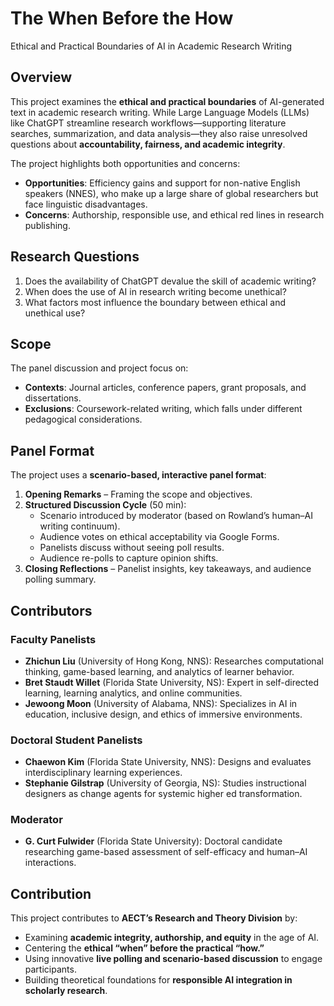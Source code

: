 # The When Before the How

Ethical and Practical Boundaries of AI in Academic Research Writing

## Overview

This project examines the **ethical and practical boundaries** of AI-generated text in academic research writing. While Large Language Models (LLMs) like ChatGPT streamline research workflows—supporting literature searches, summarization, and data analysis—they also raise unresolved questions about **accountability, fairness, and academic integrity**.

The project highlights both opportunities and concerns:

- **Opportunities**: Efficiency gains and support for non-native English speakers (NNES), who make up a large share of global researchers but face linguistic disadvantages.
- **Concerns**: Authorship, responsible use, and ethical red lines in research publishing.

## Research Questions

1. Does the availability of ChatGPT devalue the skill of academic writing?  
2. When does the use of AI in research writing become unethical?  
3. What factors most influence the boundary between ethical and unethical use?

## Scope

The panel discussion and project focus on:

- **Contexts**: Journal articles, conference papers, grant proposals, and dissertations.  
- **Exclusions**: Coursework-related writing, which falls under different pedagogical considerations.  

## Panel Format

The project uses a **scenario-based, interactive panel format**:

1. **Opening Remarks** – Framing the scope and objectives.  
2. **Structured Discussion Cycle** (50 min):  
   - Scenario introduced by moderator (based on Rowland’s human–AI writing continuum).  
   - Audience votes on ethical acceptability via Google Forms.  
   - Panelists discuss without seeing poll results.  
   - Audience re-polls to capture opinion shifts.  
3. **Closing Reflections** – Panelist insights, key takeaways, and audience polling summary.  

## Contributors

### Faculty Panelists

- **Zhichun Liu** (University of Hong Kong, NNS): Researches computational thinking, game-based learning, and analytics of learner behavior.  
- **Bret Staudt Willet** (Florida State University, NS): Expert in self-directed learning, learning analytics, and online communities.  
- **Jewoong Moon** (University of Alabama, NNS): Specializes in AI in education, inclusive design, and ethics of immersive environments.  

### Doctoral Student Panelists

- **Chaewon Kim** (Florida State University, NNS): Designs and evaluates interdisciplinary learning experiences.  
- **Stephanie Gilstrap** (University of Georgia, NS): Studies instructional designers as change agents for systemic higher ed transformation.  

### Moderator

- **G. Curt Fulwider** (Florida State University): Doctoral candidate researching game-based assessment of self-efficacy and human–AI interactions.  

## Contribution

This project contributes to **AECT’s Research and Theory Division** by:

- Examining **academic integrity, authorship, and equity** in the age of AI.  
- Centering the **ethical “when” before the practical “how.”**  
- Using innovative **live polling and scenario-based discussion** to engage participants.  
- Building theoretical foundations for **responsible AI integration in scholarly research**.
